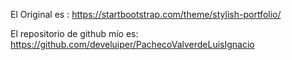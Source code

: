 El Original es : https://startbootstrap.com/theme/stylish-portfolio/


El repositorio de github mío es: https://github.com/develuiper/PachecoValverdeLuisIgnacio